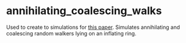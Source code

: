 # annihilating_coalescing_walks

Used to create to simulations for [this paper](https://www.biorxiv.org/content/early/2017/06/07/145631). Simulates annihilating and coalescing random walkers lying on an inflating ring. 
